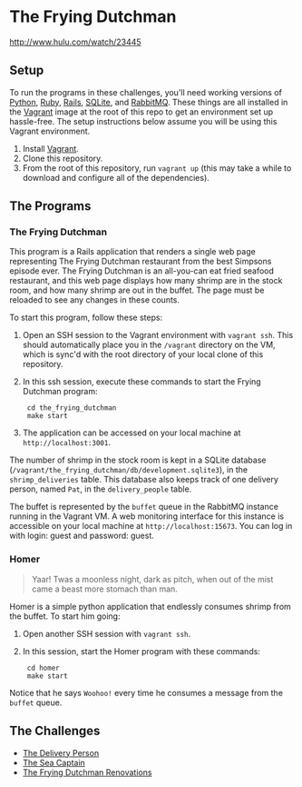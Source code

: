 # The Frying Dutchman
http://www.hulu.com/watch/23445

## Setup
To run the programs in these challenges, you'll need working versions of
[Python](http://www.python.org), [Ruby](http://www.ruby-lang.org), [Rails](http://rubyonrails.org),
[SQLite](http://www.sqlite.org), and [RabbitMQ](http://www.rabbitmq.com).  These things are
all installed in the [Vagrant](http://www.vagrantup.com) image at the root of this
repo to get an environment set up hassle-free.  The setup instructions below
assume you will be using this Vagrant environment.

1. Install [Vagrant](http://www.vagrantup.com).
1. Clone this repository.
1. From the root of this repository, run `vagrant up` (this may take a while to
   download and configure all of the dependencies).

## The Programs

### The Frying Dutchman

This program is a Rails application that renders a single web page representing
The Frying Dutchman restaurant from the best Simpsons episode ever.  The Frying
Dutchman is an all-you-can eat fried seafood restaurant, and this web page
displays how many shrimp are in the stock room, and how many shrimp are out in
the buffet.  The page must be reloaded to see any changes in these counts.

To start this program, follow these steps:

1. Open an SSH session to the Vagrant environment with `vagrant ssh`.  This
   should automatically place you in the `/vagrant` directory on the VM, which
   is sync'd with the root directory of your local clone of this repository.
1. In this ssh session, execute these commands to start the Frying Dutchman program:

        cd the_frying_dutchman
        make start

1. The application can be accessed on your local machine at `http://localhost:3001`.

The number of shrimp in the stock room is kept in a SQLite database
(`/vagrant/the_frying_dutchman/db/development.sqlite3`), in the
`shrimp_deliveries` table.  This database also keeps track of one delivery
person, named `Pat`, in the `delivery_people` table.

The buffet is represented by the `buffet` queue in the RabbitMQ instance
running in the Vagrant VM. A web monitoring interface for this instance is
accessible on your local machine at `http://localhost:15673`. You can log in
with login: guest and password: guest.

### Homer

> Yaar! Twas a moonless night, dark as pitch, when out of the mist came a
> beast more stomach than man.

Homer is a simple python application that endlessly consumes shrimp from the buffet.  To start him going:

1. Open another SSH session with `vagrant ssh`.
1. In this session, start the Homer program with these commands:

        cd homer
        make start

Notice that he says `Woohoo!` every time he consumes a message from the `buffet` queue.

## The Challenges

* [The Delivery Person](challenges/delivery_person.md)
* [The Sea Captain](challenges/sea_captain.md)
* [The Frying Dutchman Renovations](challenges/renovations.md)
